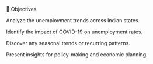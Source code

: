 📌 Objectives

Analyze the unemployment trends across Indian states.

Identify the impact of COVID-19 on unemployment rates.

Discover any seasonal trends or recurring patterns.

Present insights for policy-making and economic planning.
